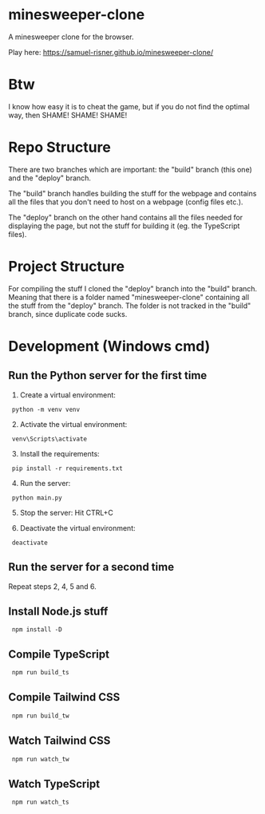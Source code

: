 # minesweeper-clone
 A minesweeper clone for the browser.

 Play here: https://samuel-risner.github.io/minesweeper-clone/

# Btw
 I know how easy it is to cheat the game, but if you do not find the optimal way, then SHAME! SHAME! SHAME!

# Repo Structure
 There are two branches which are important: the "build" branch (this one) and the "deploy" branch.

 The "build" branch handles building the stuff for the webpage and contains all the files that you don't need to host on a webpage (config files etc.).

 The "deploy" branch on the other hand contains all the files needed for displaying the page, but not the stuff for building it (eg. the TypeScript files).

# Project Structure
 For compiling the stuff I cloned the "deploy" branch into the "build" branch. Meaning that there is a folder named "minesweeper-clone" containing all the stuff from the "deploy" branch. The folder is not tracked in the "build" branch, since duplicate code sucks.
 
# Development (Windows cmd)

 ## Run the Python server for the first time

  1. Create a virtual environment:
   ```shell
    python -m venv venv
   ```

  2. Activate the virtual environment:
   ```shell
    venv\Scripts\activate
   ```

  3. Install the requirements:
   ```shell
    pip install -r requirements.txt
   ```

  4. Run the server:
   ```shell
    python main.py
   ```

  5. Stop the server:
   Hit CTRL+C

  6. Deactivate the virtual environment:
   ```shell
    deactivate
   ```

 ## Run the server for a second time
  Repeat steps 2, 4, 5 and 6.

 ## Install Node.js stuff
  ```shell
   npm install -D
  ```

 ## Compile TypeScript 
  ```sh
   npm run build_ts
  ``` 

 ## Compile Tailwind CSS
  ```sh
   npm run build_tw
  ```

 ## Watch Tailwind CSS
 ```sh
  npm run watch_tw
 ```

 ## Watch TypeScript
 ```sh
  npm run watch_ts
 ```

